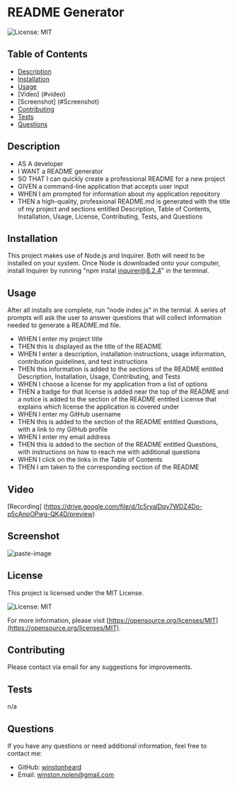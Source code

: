# README Generator
![License: MIT](https://img.shields.io/badge/License-MIT-green.svg)

## Table of Contents

- [Description](#description)
- [Installation](#installation)
- [Usage](#usage)
- [Video] (#video)
- [Screenshot] (#Screenshot) 
- [Contributing](#contributing)
- [Tests](#tests)
- [Questions](#questions)

## Description

- AS A developer
- I WANT a README generator
- SO THAT I can quickly create a professional README for a new project
- GIVEN a command-line application that accepts user input
- WHEN I am prompted for information about my application repository
- THEN a high-quality, professional README.md is generated with the title of my project and sections entitled Description, Table of Contents, Installation, Usage, License, Contributing, Tests, and Questions

## Installation

This project makes use of Node.js and Inquirer. Both will need to be installed on your system.
Once Node is downloaded onto your computer, install Inquirer by running "npm instal inquirer@8.2.4" in the terminal.


## Usage

After all installs are complete, run "node index.js" in the termial. A series of prompts will ask the user to answer questions that will collect information needed to generate a README.md file.
- WHEN I enter my project title
- THEN this is displayed as the title of the README
- WHEN I enter a description, installation instructions, usage information, contribution guidelines, and test instructions
- THEN this information is added to the sections of the README entitled Description, Installation, Usage, Contributing, and Tests
- WHEN I choose a license for my application from a list of options
- THEN a badge for that license is added near the top of the README and a notice is added to the section of the README entitled License that explains which license the application is covered under
- WHEN I enter my GitHub username
- THEN this is added to the section of the README entitled Questions, with a link to my GitHub profile
- WHEN I enter my email address
- THEN this is added to the section of the README entitled Questions, with instructions on how to reach me with additional questions
- WHEN I click on the links in the Table of Contents
- THEN I am taken to the corresponding section of the README

## Video

[Recording] (https://drive.google.com/file/d/1c5ryalDqy7WDZ4Do-p5cAnpOPwg-QK4D/preview)

## Screenshot

![paste-image](assets/images/README-screenshot.png)


## License

This project is licensed under the MIT License. 

![License: MIT](https://img.shields.io/badge/License-MIT-green.svg)

For more information, please visit [https://opensource.org/licenses/MIT](https://opensource.org/licenses/MIT).


## Contributing

Please contact via email for any suggestions for improvements. 

## Tests

n/a

## Questions

If you have any questions or need additional information, feel free to contact me:

- GitHub: [winstonheard](https://github.com/winstonheard)
- Email: winston.nolen@gmail.com